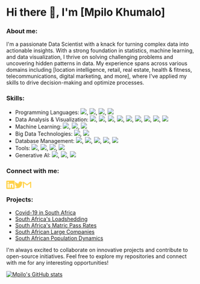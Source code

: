 # Hi there 👋, I'm [Mpilo Khumalo] 

### About me:
I'm a passionate Data Scientist with a knack for turning complex data into actionable insights. With a strong foundation in statistics, machine learning, and data visualization, I thrive on solving challenging problems and uncovering hidden patterns in data. My experience spans across various domains including [location intelligence, retail, real estate, health & fitness, telecommunications, digital marketing, and more], where I've applied my skills to drive decision-making and optimize processes.

### Skills:
- Programming Languages: ![](https://img.shields.io/badge/-Python-000?&logo=Python), ![](https://img.shields.io/badge/-R-000?&logo=R), ![](https://img.shields.io/badge/-Julia-000?&logo=julia), ![](https://img.shields.io/badge/-Latex-000?&logo=latex)
- Data Analysis & Visualization: ![](https://img.shields.io/badge/-Pandas-000?&logo=pandas), ![](https://img.shields.io/badge/-GeoPandas-000?&logo=geopandas), ![](https://img.shields.io/badge/-Folium-000?&logo=folium), ![](https://img.shields.io/badge/-ArcGIS-000?&logo=arcgis), ![](https://img.shields.io/badge/-Numpy-000?&logo=numpy), ![](https://img.shields.io/badge/-Matplotlib-000?&logo=Matplotlib), ![](https://img.shields.io/badge/-Seaborn-000?&logo=seaborn), ![](https://img.shields.io/badge/-Plotly-000?&logo=plotly), ![](https://img.shields.io/badge/-QGIS-000?&logo=QGIS)
- Machine Learning: ![](https://img.shields.io/badge/-ScikitLearn-000?&logo=scikitlearn), ![](https://img.shields.io/badge/-TensorFlow-000?&logo=tensorflow), ![](https://img.shields.io/badge/-Keras-000?&logo=keras)
- Big Data Technologies: ![](https://img.shields.io/badge/-hadoop-000?&logo=Hadoop), ![](https://img.shields.io/badge/-Spark-000?&logo=spark)
- Database Management: ![](https://img.shields.io/badge/-MySQL-000?&logo=mysql), ![](https://img.shields.io/badge/-PostgreSQL-000?&logo=postgresql), ![](https://img.shields.io/badge/-Databriks-000?&logo=databriks), ![](https://img.shields.io/badge/-redshift-000?&logo=Redshift), ![](https://img.shields.io/badge/-BigQuery-000?&logo=bigquery)
- Tools: ![](https://img.shields.io/badge/-Jupyter-000?&logo=jupyter), ![](https://img.shields.io/badge/-GoogleSheets-000?&logo=googlesheets), ![](https://img.shields.io/badge/-PowerBI-000?&logo=powerbi), ![](https://img.shields.io/badge/-GIT-000?&logo=git)
- Generative AI: ![](https://img.shields.io/badge/-OpenAI-000?&logo=openai), ![](https://img.shields.io/badge/-Claude-000?&logo=anthropic), ![](https://img.shields.io/badge/-Bedrock-000?&logo=aws)

### Connect with me:
[<img align="left" alt="mpilo-khumalo-b45786119 | LinkedIn" width="22px" src="./linkedin.svg" />][linkedin]
[<img align="left" alt="mpilokhumalo1st | Twitter" width="22px" src="./twitter.svg" />][twitter]
[<img align="left" alt="mpilozenzele0| Gmail" width="22px" src="./gmail.svg" />][gmail]

[website]: https://mpilokhumalo.com
[twitter]: https://twitter.com/mpilokhumalo1st
[linkedin]: https://linkedin.com/in/mpilo-khumalo-b45786119
[gmail]: mailto:mpilozenzele0@gmail.com

<br>


### Projects:
- [Covid-19 in South Africa](https://github.com/Mpilo-K/covid-19_south_africa)
- [South Africa's Loadshedding](https://github.com/Mpilo-K/loadshedding_south_africa)
- [South Africa's Matric Pass Rates](https://github.com/Mpilo-K/matric_south_africa)
- [South African Large Companies](https://github.com/Mpilo-K/companies_south_africa)
- [South African Population Dynamics](https://github.com/Mpilo-K/population_south_africa)

I'm always excited to collaborate on innovative projects and contribute to open-source initiatives. Feel free to explore my repositories and connect with me for any interesting opportunities!

[![Mpilo's GitHub stats](https://github-readme-stats.vercel.app/api?username=Mpilo-K&hide=prs&count_private=true&show_icons=true&theme=algolia)](https://github.com/Mpilo-K/github-readme-stats)
